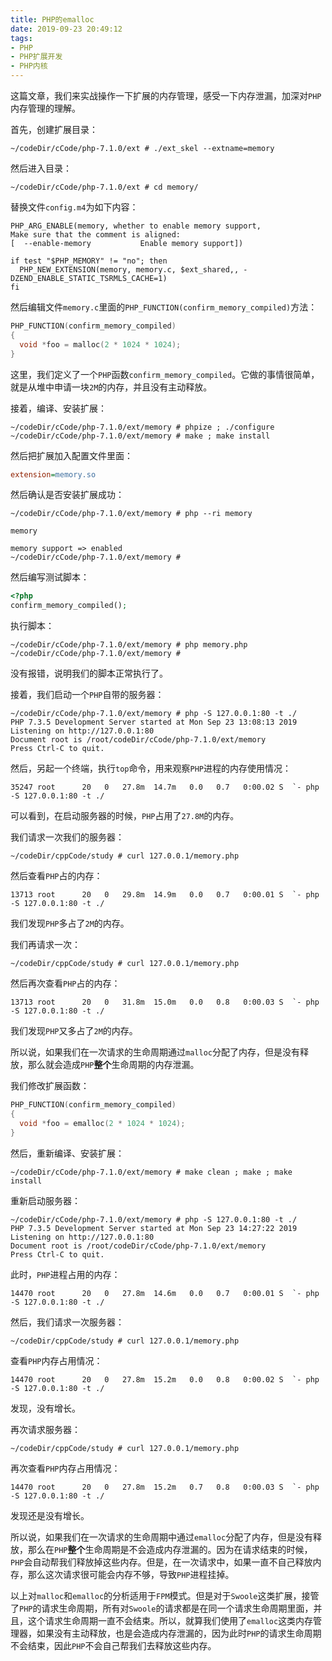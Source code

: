 ```yaml
---
title: PHP的emalloc
date: 2019-09-23 20:49:12
tags:
- PHP
- PHP扩展开发
- PHP内核
---
```


这篇文章，我们来实战操作一下扩展的内存管理，感受一下内存泄漏，加深对`PHP`内存管理的理解。

首先，创建扩展目录：

```shell
~/codeDir/cCode/php-7.1.0/ext # ./ext_skel --extname=memory
```

然后进入目录：

```shell
~/codeDir/cCode/php-7.1.0/ext # cd memory/
```

替换文件`config.m4`为如下内容：

```shell
PHP_ARG_ENABLE(memory, whether to enable memory support,
Make sure that the comment is aligned:
[  --enable-memory           Enable memory support])

if test "$PHP_MEMORY" != "no"; then
  PHP_NEW_EXTENSION(memory, memory.c, $ext_shared,, -DZEND_ENABLE_STATIC_TSRMLS_CACHE=1)
fi
```

然后编辑文件`memory.c`里面的`PHP_FUNCTION(confirm_memory_compiled)`方法：

```c
PHP_FUNCTION(confirm_memory_compiled)
{
  void *foo = malloc(2 * 1024 * 1024);
}
```

这里，我们定义了一个`PHP`函数`confirm_memory_compiled`。它做的事情很简单，就是从堆中申请一块`2M`的内存，并且没有主动释放。

接着，编译、安装扩展：

```shell
~/codeDir/cCode/php-7.1.0/ext/memory # phpize ; ./configure
~/codeDir/cCode/php-7.1.0/ext/memory # make ; make install
```

然后把扩展加入配置文件里面：

```ini
extension=memory.so
```

然后确认是否安装扩展成功：

```shell
~/codeDir/cCode/php-7.1.0/ext/memory # php --ri memory

memory

memory support => enabled
~/codeDir/cCode/php-7.1.0/ext/memory #
```

然后编写测试脚本：

```php
<?php
confirm_memory_compiled();

```

执行脚本：

```shell
~/codeDir/cCode/php-7.1.0/ext/memory # php memory.php
~/codeDir/cCode/php-7.1.0/ext/memory #
```

没有报错，说明我们的脚本正常执行了。

接着，我们启动一个`PHP`自带的服务器：

```shell
~/codeDir/cCode/php-7.1.0/ext/memory # php -S 127.0.0.1:80 -t ./
PHP 7.3.5 Development Server started at Mon Sep 23 13:08:13 2019
Listening on http://127.0.0.1:80
Document root is /root/codeDir/cCode/php-7.1.0/ext/memory
Press Ctrl-C to quit.

```

然后，另起一个终端，执行`top`命令，用来观察`PHP`进程的内存使用情况：

```shell
35247 root      20   0   27.8m  14.7m   0.0   0.7   0:00.02 S  `- php -S 127.0.0.1:80 -t ./
```

可以看到，在启动服务器的时候，`PHP`占用了`27.8M`的内存。

我们请求一次我们的服务器：

```shell
~/codeDir/cppCode/study # curl 127.0.0.1/memory.php
```

然后查看`PHP`占的内存：

```shell
13713 root      20   0   29.8m  14.9m   0.0   0.7   0:00.01 S  `- php -S 127.0.0.1:80 -t ./
```

我们发现`PHP`多占了`2M`的内存。

我们再请求一次：

```shell
~/codeDir/cppCode/study # curl 127.0.0.1/memory.php
```

然后再次查看`PHP`占的内存：

```shell
13713 root      20   0   31.8m  15.0m   0.0   0.8   0:00.03 S  `- php -S 127.0.0.1:80 -t ./
```

我们发现`PHP`又多占了`2M`的内存。

所以说，如果我们在一次请求的生命周期通过`malloc`分配了内存，但是没有释放，那么就会造成`PHP`**整个**生命周期的内存泄漏。

我们修改扩展函数：

```c
PHP_FUNCTION(confirm_memory_compiled)
{
  void *foo = emalloc(2 * 1024 * 1024);
}
```

然后，重新编译、安装扩展：

```shell
~/codeDir/cCode/php-7.1.0/ext/memory # make clean ; make ; make install
```

重新启动服务器：

```shell
~/codeDir/cCode/php-7.1.0/ext/memory # php -S 127.0.0.1:80 -t ./
PHP 7.3.5 Development Server started at Mon Sep 23 14:27:22 2019
Listening on http://127.0.0.1:80
Document root is /root/codeDir/cCode/php-7.1.0/ext/memory
Press Ctrl-C to quit.

```

此时，`PHP`进程占用的内存：

```shell
14470 root      20   0   27.8m  14.6m   0.0   0.7   0:00.01 S  `- php -S 127.0.0.1:80 -t ./
```

然后，我们请求一次服务器：

```shell
~/codeDir/cppCode/study # curl 127.0.0.1/memory.php
```

查看`PHP`内存占用情况：

```shell
14470 root      20   0   27.8m  15.2m   0.0   0.8   0:00.02 S  `- php -S 127.0.0.1:80 -t ./
```

发现，没有增长。

再次请求服务器：

```shell
~/codeDir/cppCode/study # curl 127.0.0.1/memory.php
```

再次查看`PHP`内存占用情况：

```shell
14470 root      20   0   27.8m  15.2m   0.7   0.8   0:00.03 S  `- php -S 127.0.0.1:80 -t ./
```

发现还是没有增长。

所以说，如果我们在一次请求的生命周期中通过`emalloc`分配了内存，但是没有释放，那么在`PHP`**整个**生命周期是不会造成内存泄漏的。因为在请求结束的时候，`PHP`会自动帮我们释放掉这些内存。但是，在一次请求中，如果一直不自己释放内存，那么这次请求很可能会内存不够，导致`PHP`进程挂掉。

以上对`malloc`和`emalloc`的分析适用于`FPM`模式。但是对于`Swoole`这类扩展，接管了`PHP`的请求生命周期，所有对`Swoole`的请求都是在同一个请求生命周期里面，并且，这个请求生命周期一直不会结束。所以，就算我们使用了`emalloc`这类内存管理器，如果没有主动释放，也是会造成内存泄漏的，因为此时`PHP`的请求生命周期不会结束，因此`PHP`不会自己帮我们去释放这些内存。
